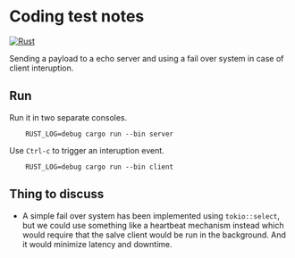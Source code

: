 # Coding test notes

[![Rust](https://github.com/dymayday/super-duper-octo-echo/actions/workflows/rust.yml/badge.svg)](https://github.com/dymayday/super-duper-octo-echo/actions/workflows/rust.yml)

Sending a payload to a echo server and using a fail over system in case of client interuption.

## Run

Run it in two separate consoles.

```console
    RUST_LOG=debug cargo run --bin server
```

Use `Ctrl-c` to trigger an interuption event.

```console
    RUST_LOG=debug cargo run --bin client
```

## Thing to discuss

- A simple fail over system has been implemented using `tokio::select`, but we could use something like a heartbeat mechanism instead which would require that the salve client would be run in the background. And it would minimize latency and downtime.
